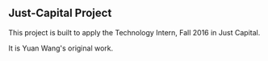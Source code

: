 ## Just-Capital Project
This project is built to apply the Technology Intern, Fall 2016 in Just Capital.  

It is Yuan Wang's original work.
